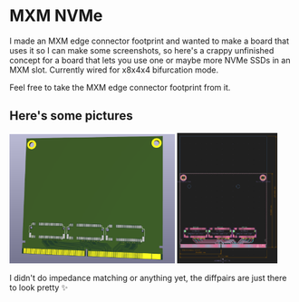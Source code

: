 # MXM NVMe

I made an MXM edge connector footprint and wanted to make a board that uses it so I can make some screenshots, so here's a crappy unfinished concept for a board that lets you use one or maybe more NVMe SSDs in an MXM slot. Currently wired for x8x4x4 bifurcation mode.

Feel free to take the MXM edge connector footprint from it.

## Here's some pictures
<!---![Img](pictureoftheboard.png)--->
<img src='pictureoftheboard.png' width=58%/>
<img src='pictureofthepcbeditor.png' width=35%/>

I didn't do impedance matching or anything yet, the diffpairs are just there to look pretty ✨

